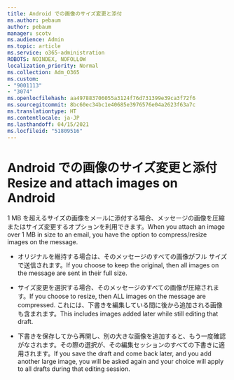 ```yaml
---
title: Android での画像のサイズ変更と添付
ms.author: pebaum
author: pebaum
manager: scotv
ms.audience: Admin
ms.topic: article
ms.service: o365-administration
ROBOTS: NOINDEX, NOFOLLOW
localization_priority: Normal
ms.collection: Adm_O365
ms.custom:
- "9001113"
- "3074"
ms.openlocfilehash: aa497883706055a3124f76d731399e39ca3f72f6
ms.sourcegitcommit: 8bc60ec34bc1e40685e3976576e04a2623f63a7c
ms.translationtype: HT
ms.contentlocale: ja-JP
ms.lasthandoff: 04/15/2021
ms.locfileid: "51809516"
---
```

# <a name="resize-and-attach-images-on-android"></a><span data-ttu-id="ae6e1-102">Android での画像のサイズ変更と添付</span><span class="sxs-lookup"><span data-stu-id="ae6e1-102">Resize and attach images on Android</span></span>

<span data-ttu-id="ae6e1-103">1 MB を超えるサイズの画像をメールに添付する場合、メッセージの画像を圧縮またはサイズ変更するオプションを利用できます。</span><span class="sxs-lookup"><span data-stu-id="ae6e1-103">When you attach an image over 1 MB in size to an email, you have the option to compress/resize images on the message.</span></span>
 
- <span data-ttu-id="ae6e1-104">オリジナルを維持する場合は、そのメッセージのすべての画像がフル サイズで送信されます。</span><span class="sxs-lookup"><span data-stu-id="ae6e1-104">If you choose to keep the original, then all images on the message are sent in their full size.</span></span>
 
- <span data-ttu-id="ae6e1-105">サイズ変更を選択する場合、そのメッセージのすべての画像が圧縮されます。</span><span class="sxs-lookup"><span data-stu-id="ae6e1-105">If you choose to resize, then ALL images on the message are compressed.</span></span>  <span data-ttu-id="ae6e1-106">これには、下書きを編集している間に後から追加される画像も含まれます。</span><span class="sxs-lookup"><span data-stu-id="ae6e1-106">This includes images added later while still editing that draft.</span></span>
 
- <span data-ttu-id="ae6e1-107">下書きを保存してから再開し、別の大きな画像を追加すると、もう一度確認がなされます。その際の選択が、その編集セッションのすべての下書きに適用されます。</span><span class="sxs-lookup"><span data-stu-id="ae6e1-107">If you save the draft and come back later, and you add another large image, you will be asked again and your choice will apply to all drafts during that editing session.</span></span>
 
